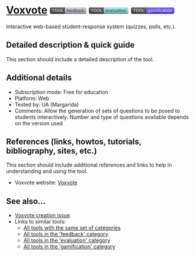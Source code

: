 # [Voxvote](https://www.voxvote.com/ )  [<img src="images/feedback.png" align="bottom">](https://github.com/e-CLOSE/Toolbox/issues?q=label%3A01_TOOL+label%3Afeedback) [<img src="images/evaluation.png" align="bottom">](https://github.com/e-CLOSE/Toolbox/issues?q=label%3A01_TOOL+label%3Aevaluation) [<img src="images/gamification.png" align="bottom">](https://github.com/e-CLOSE/Toolbox/issues?q=label%3A01_TOOL+label%3Agamification)

Interactive web-based student-response system (quizzes, polls, etc.).


## Detailed description & quick guide

This section should include a detailed description of the tool.


## Additional details

- Subscription mode: Free for education
- Platform: Web
- Tested by: UA (Margarida)
- Comments: Allow the generation of sets of questions to be posed to students interactively. Number and type of questions available depends on the version used


## References (links, howtos, tutorials, bibliography, sites, etc.)

This section should include additional references and links to help in
understanding and using the tool.

- Voxvote website: [Voxvote](https://www.voxvote.com/ )


## See also...

- [Voxvote creation issue](https://github.com/e-CLOSE/Toolbox/issues/84)
- Links to similar tools:
  - [All tools with the same set of categories](https://github.com/e-CLOSE/Toolbox/issues?q=label%3A01_TOOL+label%3Agamification)
  - [All tools in the 'feedback' category](https://github.com/e-CLOSE/Toolbox/issues?q=label%3A01_TOOL+label%3Afeedback)
  - [All tools in the 'evaluation' category](https://github.com/e-CLOSE/Toolbox/issues?q=label%3A01_TOOL+label%3Aevaluation)
  - [All tools in the 'gamification' category](https://github.com/e-CLOSE/Toolbox/issues?q=label%3A01_TOOL+label%3Agamification)
